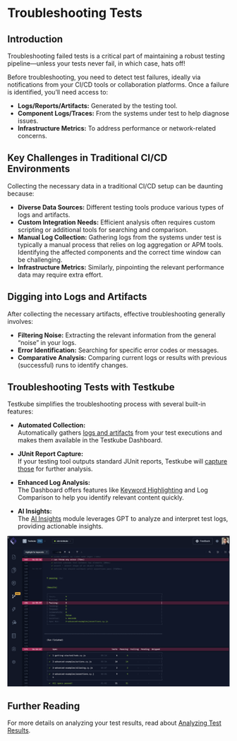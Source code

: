 # Troubleshooting Tests

## Introduction

Troubleshooting failed tests is a critical part of maintaining a robust testing pipeline—unless your tests never fail, in which case, hats off!

Before troubleshooting, you need to detect test failures, ideally via notifications from your CI/CD tools or collaboration platforms. Once a failure is identified, you’ll need access to:

- **Logs/Reports/Artifacts:** Generated by the testing tool.
- **Component Logs/Traces:** From the systems under test to help diagnose issues.
- **Infrastructure Metrics:** To address performance or network-related concerns.

## Key Challenges in Traditional CI/CD Environments

Collecting the necessary data in a traditional CI/CD setup can be daunting because:

- **Diverse Data Sources:** Different testing tools produce various types of logs and artifacts.
- **Custom Integration Needs:** Efficient analysis often requires custom scripting or additional tools for searching and comparison.
- **Manual Log Collection:** Gathering logs from the systems under test is typically a manual process that relies on log aggregation or APM tools. Identifying the affected components and the correct time window can be challenging.
- **Infrastructure Metrics:** Similarly, pinpointing the relevant performance data may require extra effort.

## Digging into Logs and Artifacts

After collecting the necessary artifacts, effective troubleshooting generally involves:

- **Filtering Noise:** Extracting the relevant information from the general “noise” in your logs.
- **Error Identification:** Searching for specific error codes or messages.
- **Comparative Analysis:** Comparing current logs or results with previous (successful) runs to identify changes.

## Troubleshooting Tests with Testkube

Testkube simplifies the troubleshooting process with several built-in features:

- **Automated Collection:**  
  Automatically gathers [logs and artifacts](logs-and-artifacts) from your test executions and makes them available in the Testkube Dashboard.

- **JUnit Report Capture:**  
  If your testing tool outputs standard JUnit reports, Testkube will [capture those](../articles/test-workflows-artifacts#junit-report-extraction) for further analysis.

- **Enhanced Log Analysis:**  
  The Dashboard offers features like [Keyword Highlighting](../testkube-pro/articles/log-highlighting) and Log Comparison to help you identify relevant content quickly.

- **AI Insights:**  
  The [AI Insights](../testkube-pro/articles/AI-test-insights) module leverages GPT to analyze and interpret test logs, providing actionable insights.

![Logs & Artifacts](../img/concepts-logs-artifacts.png)

## Further Reading

For more details on analyzing your test results, read about [Analyzing Test Results](../articles/analyzing-results.mdx).

